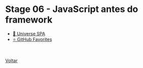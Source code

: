 # Stage 06 - JavaScript antes do framework

- [🌌 Universe SPA](./universe_spa/)
- [⭐ GitHub Favorites](./github_favorites/)

<br>

[Voltar](../../README.md)
